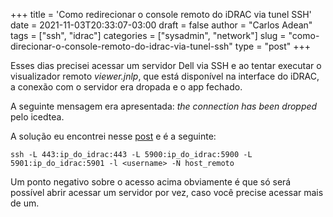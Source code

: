 +++
title = 'Como redirecionar o console remoto do iDRAC via tunel SSH'
date = 2021-11-03T20:33:07-03:00
draft = false
author = "Carlos Adean"
tags = ["ssh", "idrac"]
categories = ["sysadmin", "network"]
slug = "como-direcionar-o-console-remoto-do-idrac-via-tunel-ssh"
type = "post"
+++

Esses dias precisei acessar um servidor Dell via SSH e ao tentar executar o visualizador remoto *viewer.jnlp*, que está disponível na interface do iDRAC, a conexão com o servidor era dropada e o app fechado.

A seguinte mensagem era apresentada: *the connection has been dropped* pelo icedtea.

A solução eu encontrei nesse [post](https://www.ducea.com/2008/08/20/drac-console-redirection-over-a-ssh-tunnel/) e é a seguinte:

```console
ssh -L 443:ip_do_idrac:443 -L 5900:ip_do_idrac:5900 -L 5901:ip_do_idrac:5901 -l <username> -N host_remoto
```

Um ponto negativo sobre o acesso acima obviamente é que só será possível abrir acessar um servidor por vez, caso você precise acessar mais de um.
